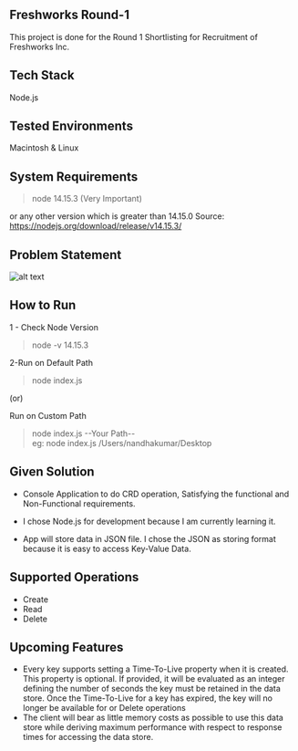 ## Freshworks Round-1
This project is done for the Round 1 Shortlisting for Recruitment of Freshworks Inc.

## Tech Stack
Node.js 

## Tested Environments
Macintosh & Linux

## System Requirements
> node 14.15.3 (Very Important)

or any other version which is greater than 14.15.0
Source: https://nodejs.org/download/release/v14.15.3/


## Problem Statement
![alt text](https://lh3.googleusercontent.com/CNEMi_Hm6HN_FVz-tamPeXI0qr6wy3neF5Wv-5i7p4BhclFDORd64maWCR6PyhBEhBVkH3C64GQVcEd2lxJ4P2ZApWW5e2qxin4cHzjNKtwKl1iJfyO5sx5rBz6lfA=w1464)

## How to Run 

1 - Check Node Version

> node -v
> 14.15.3

2-Run on Default Path 
> node index.js

(or)

Run on Custom Path 
> node index.js --Your Path-- <br />
  eg: node index.js /Users/nandhakumar/Desktop
  
## Given Solution

- Console Application to do CRD operation, Satisfying the functional and Non-Functional requirements.

- I chose Node.js for development because I am currently learning it.

- App will store data in JSON file. I chose the JSON as storing format because it is easy to access Key-Value Data.  
  
## Supported Operations

- Create
- Read
- Delete

## Upcoming Features

- Every key supports setting a Time-To-Live property when it is created. This property is optional. If provided, it will be evaluated as an integer defining the number of seconds the key must be retained in the data store. Once the Time-To-Live for a key has expired, the key will no longer be available for or Delete operations
- The client will bear as little memory costs as possible to use this data store while deriving maximum performance with respect to response times for accessing the data store.
 
 
  
  



